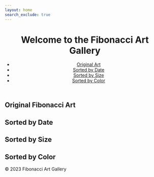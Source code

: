 ```yaml
---
layout: home
search_exclude: true
---
```


<html lang="en">

<head>
    <meta charset="UTF-8">
    <meta name="viewport" content="width=device-width, initial-scale=1.0">
    <title>Fibonacci Art Gallery</title>
    <link rel="stylesheet" href="styles.css">
</head>

<body>
    <header>
        <h1>Welcome to the Fibonacci Art Gallery</h1>
        <nav>
            <ul>
                <li><a href="#original">Original Art</a></li>
                <li><a href="#sorted-by-date">Sorted by Date</a></li>
                <li><a href="#sorted-by-size">Sorted by Size</a></li>
                <li><a href="#sorted-by-color">Sorted by Color</a></li>
            </ul>
        </nav>
    </header>
    <main>
        <section id="original">
            <h2>Original Fibonacci Art</h2>
            <div class="art-gallery">
                <!-- Art pieces generated through Java backend -->
                <!-- Display original art here -->
            </div>
        </section>
        <section id="sorted-by-date">
            <h2>Sorted by Date</h2>
            <div class="art-gallery">
                <!-- Art pieces sorted by date -->
                <!-- Display sorted art here -->
            </div>
        </section>
        <section id="sorted-by-size">
            <h2>Sorted by Size</h2>
            <div class="art-gallery">
                <!-- Art pieces sorted by size -->
                <!-- Display sorted art here -->
            </div>
        </section>
        <section id="sorted-by-color">
            <h2>Sorted by Color</h2>
            <div class="art-gallery">
                <!-- Art pieces sorted by color -->
                <!-- Display sorted art here -->
            </div>
        </section>
    </main>
    <footer>
        <p>&copy; 2023 Fibonacci Art Gallery</p>
    </footer>
</body>

</html>